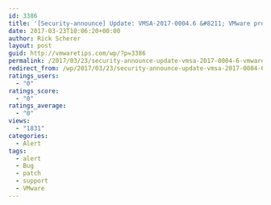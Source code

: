 ```yaml
---
id: 3386
title: '[Security-announce] Update: VMSA-2017-0004.6 &#8211; VMware product updates resolve remote code execution vulnerability via Apache Struts 2'
date: 2017-03-23T10:06:20+00:00
author: Rick Scherer
layout: post
guid: http://vmwaretips.com/wp/?p=3386
permalink: /2017/03/23/security-announce-update-vmsa-2017-0004-6-vmware-product-updates-resolve-remote-code-execution-vulnerability-via-apache-struts-2/
redirect_from: /wp/2017/03/23/security-announce-update-vmsa-2017-0004-6-vmware-product-updates-resolve-remote-code-execution-vulnerability-via-apache-struts-2/
ratings_users:
  - "0"
ratings_score:
  - "0"
ratings_average:
  - "0"
views:
  - "1831"
categories:
  - Alert
tags:
  - alert
  - Bug
  - patch
  - support
  - VMware
---
```

